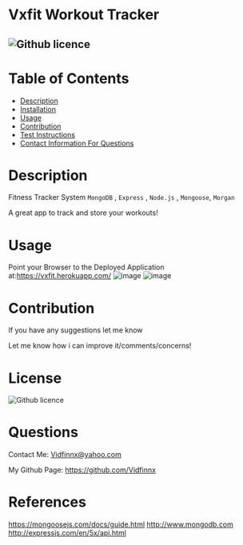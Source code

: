 # Vxfit Workout Tracker
  ![Github licence](https://img.shields.io/badge/Vidfinnx-Awesome-brightgreen)
  ----
  # Table of Contents
  - [Description](#description)
  - [Installation](#installation)
  - [Usage](#usage)
  - [Contribution](#contribution)
  - [Test Instructions](#test-instructions)
  - [Contact Information For Questions](#questions)
  # Description
   Fitness Tracker System  `MongoDB` , `Express` ,  `Node.js` , `Mongoose`,  `Morgan`
  
  A great app to track and store your workouts!

  # Usage
  Point your Browser to the Deployed Application at:https://vxfit.herokuapp.com/
  ![image](https://user-images.githubusercontent.com/79023746/128586286-9eb50272-f21b-45ee-9c68-031b5388a363.png)
  ![image](https://user-images.githubusercontent.com/79023746/128586308-2139cfe4-8439-46ec-a682-319488198bc5.png)
  
  # Contribution
  If you have any suggestions let me know

  Let me know how i can improve it/comments/concerns!
  

  # License
  ![Github licence](https://img.shields.io/badge/Vidfinnx-Awesome-brightgreen)
  
  # Questions
  Contact Me: Vidfinnx@yahoo.com

  My Github Page: https://github.com/Vidfinnx

  # References
 https://mongoosejs.com/docs/guide.html
 http://www.mongodb.com
 http://expressjs.com/en/5x/api.html
